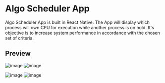 # Algo Scheduler App

Algo Scheduler App is built in React Native. The App will display which process will own CPU for execution while another process is on hold. It's objective is to increase system performance in accordance with the chosen set of criteria.    

## Preview

![image](https://user-images.githubusercontent.com/55031190/117493452-9f6ffc80-af90-11eb-9439-01aa190801b1.png)
![image](https://user-images.githubusercontent.com/55031190/117493477-a565dd80-af90-11eb-9195-5e45d3fd06a7.png)

![image](https://user-images.githubusercontent.com/55031190/117493492-abf45500-af90-11eb-8284-7e5646925238.png)
![image](https://user-images.githubusercontent.com/55031190/117493506-af87dc00-af90-11eb-9b44-054648e56c59.png)

                
                            
                             
        
 
 
     
     
      
